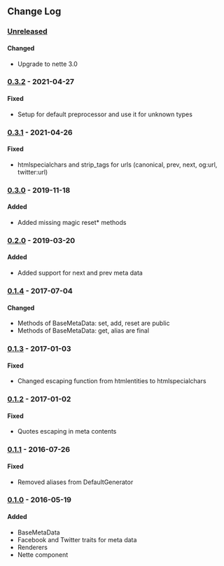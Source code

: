 ## Change Log

### [Unreleased][unreleased]

#### Changed
- Upgrade to nette 3.0

### [0.3.2] - 2021-04-27
#### Fixed
- Setup for default preprocessor and use it for unknown types

### [0.3.1] - 2021-04-26
#### Fixed
- htmlspecialchars and strip_tags for urls (canonical, prev, next, og:url, twitter:url)

### [0.3.0] - 2019-11-18
#### Added
- Added missing magic reset* methods

### [0.2.0] - 2019-03-20
#### Added
- Added support for next and prev meta data

### [0.1.4] - 2017-07-04
#### Changed
- Methods of BaseMetaData: set, add, reset are public
- Methods of BaseMetaData: get, alias are final

### [0.1.3] - 2017-01-03
#### Fixed
- Changed escaping function from htmlentities to htmlspecialchars

### [0.1.2] - 2017-01-02
#### Fixed
- Quotes escaping in meta contents

### [0.1.1] - 2016-07-26
#### Fixed
- Removed aliases from DefaultGenerator

### [0.1.0] - 2016-05-19
#### Added
- BaseMetaData
- Facebook and Twitter traits for meta data
- Renderers
- Nette component

[unreleased]: https://github.com/lulco/seo-helper/compare/0.3.2...HEAD
[0.3.2]: https://github.com/lulco/seo-helper/compare/0.3.1...0.3.2
[0.3.1]: https://github.com/lulco/seo-helper/compare/0.3.0...0.3.1
[0.3.0]: https://github.com/lulco/seo-helper/compare/0.2.0...0.3.0
[0.2.0]: https://github.com/lulco/seo-helper/compare/0.1.4...0.2.0
[0.1.4]: https://github.com/lulco/seo-helper/compare/0.1.3...0.1.4
[0.1.3]: https://github.com/lulco/seo-helper/compare/0.1.2...0.1.3
[0.1.2]: https://github.com/lulco/seo-helper/compare/0.1.1...0.1.2
[0.1.1]: https://github.com/lulco/seo-helper/compare/0.1.0...0.1.1
[0.1.0]: https://github.com/lulco/seo-helper/compare/0.0.0...0.1.0
